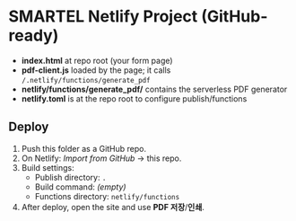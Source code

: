 
# SMARTEL Netlify Project (GitHub-ready)

- **index.html** at repo root (your form page)
- **pdf-client.js** loaded by the page; it calls `/.netlify/functions/generate_pdf`
- **netlify/functions/generate_pdf/** contains the serverless PDF generator
- **netlify.toml** is at the repo root to configure publish/functions

## Deploy
1. Push this folder as a GitHub repo.
2. On Netlify: *Import from GitHub* → this repo.
3. Build settings:
   - Publish directory: `.`
   - Build command: *(empty)*
   - Functions directory: `netlify/functions`
4. After deploy, open the site and use **PDF 저장**/**인쇄**.

